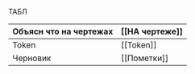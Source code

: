  ТАБЛ

| Объясн что на чертежах | [[НА чертеже]] |
| ---------------------- | -------------- |
| Token                  | [[Token]]      |
| Черновик               | [[Пометки]]    |
